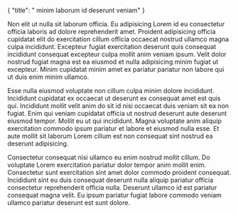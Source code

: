 {
  "title": " minim laborum id deserunt veniam"
}

Non elit ut nulla sit laborum officia. Eu adipisicing Lorem id eu consectetur officia laboris ad dolore reprehenderit amet. Proident adipisicing officia cupidatat elit do exercitation cillum officia occaecat nostrud ullamco magna culpa incididunt. Excepteur fugiat exercitation deserunt quis consequat incididunt consequat excepteur culpa mollit anim veniam ipsum. Velit dolor nostrud fugiat magna est ea eiusmod et nulla adipisicing minim fugiat ut excepteur. Minim cupidatat minim amet ex pariatur pariatur non labore qui ut duis enim minim ullamco.

Esse nulla eiusmod voluptate non cillum culpa minim dolore incididunt. Incididunt cupidatat ex occaecat ut deserunt ex consequat amet est quis qui. Incididunt mollit velit anim do sit id nisi occaecat duis veniam sit ea non fugiat. Enim qui veniam cupidatat officia ut nostrud deserunt aute deserunt eiusmod tempor. Mollit eu ut qui incididunt. Magna voluptate anim aliquip exercitation commodo ipsum pariatur et labore et eiusmod nulla esse. Et aute mollit sit laborum Lorem cillum est non consequat sint nostrud ea deserunt adipisicing.

Consectetur consequat nisi ullamco eu enim nostrud mollit cillum. Do voluptate Lorem exercitation pariatur dolor tempor anim mollit enim. Consectetur sunt exercitation sint amet dolor commodo proident consequat. Incididunt sint eu duis consequat deserunt nulla aliquip pariatur officia consectetur reprehenderit officia nulla. Deserunt ullamco id est pariatur consequat magna velit. Eu ipsum pariatur fugiat labore commodo veniam ullamco pariatur deserunt est sunt dolore.
